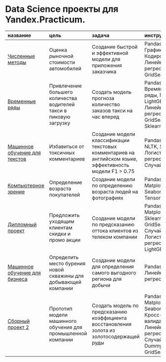 # Data Science проекты для Yandex.Practicum. 

название | цель | задача | инструменты
:------------- | :------------- | :------------- | :------------- | 
[Численные методы](https://github.com/7ElenaKochetkova/My_progects_2022/blob/main/11.numerical_methods/11.determining_cost_of_cars.ipynb) | Оценка рыночной стоимости автомобилей | Создание быстрой и эффективной модели для приложения заказчика | Pandas, Numpy, Графики, Sklearn, Кодирование, Линейная регрессия, GridSearch
[Временные ряды](https://github.com/7ElenaKochetkova/My_progects_2022/blob/main/12.time_series/12.Time_series_taxi_orders.ipynb) | Привлечение большего количества водителей такси в пиковую загрузку | Создать модель прогноза количество заказов такси на час вперед | Pandas, Numpy, Времянные ряды, Графики, LightGBM, Линейная регрессия, GridSearch, Sklearn
[Машинное обучение для текстов](https://github.com/7ElenaKochetkova/My_progects_2022/blob/main/13.ML_texts/13.ML_for_text_toxic_comments.ipynb) | Избавиться от токсичных комментариев | Создание модели классификации текстовых комментариев на английском языке, эффективность модели F1 > 0.75 | Pandas, Numpy, NLTK, Sklearn, Логистическая регрессия, Случайный лес
[Компьютерное зрение](https://github.com/7ElenaKochetkova/My_progects_2022/blob/main/14.Computer_vision/14.Computer_vision_determination_customers_age.ipynb) | Определение возраста покупателей | Создание модели по определению возраста людей на фотографиях | Pandas, Numpy, Matplotlib, Seaborn, Tensorflow
[Дипломный проект](https://github.com/7ElenaKochetkova/My_progects_2022/blob/main/15.Final_progect/15.customers_outflow_research%20(1).ipynb) | Предложить уходящим клиентам скидки и промо акции | Создание модели по предсказанию оттока клиентов из телеком компании | Pandas, Numpy, Matplotlib, Sklearn, GridSearch, Случайный лес, Логистическая регрессия, LightGBM
[Машинное обучение для бизнеса](https://github.com/7ElenaKochetkova/My_progects_2022/blob/main/8.ML_in_bussiness/8.choosing_location_for_well.ipynb) | Определить место бурения новой скважины для добывающей компании | Создание модели для определения самого выгодного региона для добычи | Pandas, Numpy, Линейная регрессия
[Сборный проект 2](https://github.com/7ElenaKochetkova/My_progects_2022/blob/main/9.sborniy_two/9.recovery_gold_from_ore.ipynb) | Прототип модели машинного обучения для промышленной компании | Создать модель по предсказанию коэффициента восстановления золота из золотосодержащей руды | Pandas, Numpy, Matplotlib, Seaborn, Sklearn, Кросс-валидация, Линейная регрессия, Случайный лес, DummyRegressor, GridSearch
